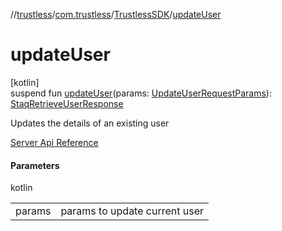 //[trustless](../../../index.md)/[com.trustless](../index.md)/[TrustlessSDK](index.md)/[updateUser](update-user.md)

# updateUser

[kotlin]\
suspend fun [updateUser](update-user.md)(params: [UpdateUserRequestParams](../../com.trustless.requests.identity.updateUser/-update-user-request-params/index.md)): [StaqRetrieveUserResponse](../../com.trustless.requests.identity/-staq-retrieve-user-response/index.md)

Updates the details of an existing user

[Server Api Reference](https://developer.staq.io/docs/apis/identity#/User%20management/Update%20a%20user)

#### Parameters

kotlin

| | |
|---|---|
| params | params to update current user |
